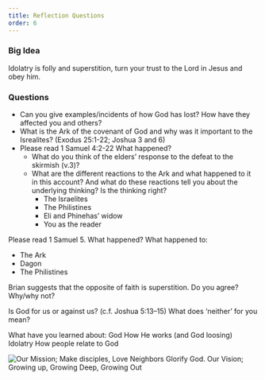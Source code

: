 ```yaml
---
title: Reflection Questions
order: 6
---
```


### Big Idea 
Idolatry is folly and superstition, turn your trust to the Lord in Jesus and obey him.   



### Questions

- Can you give examples/incidents of how God has lost? How have they affected you and others? 
- What is the Ark of the covenant of God and why was it important to the Isrealites? (Exodus 25:1-22; Joshua 3 and 6)
- Please read 1 Samuel 4:2-22 What happened? 
  - What do you think of the elders’ response to the defeat to the skirmish (v.3)? 
  - What are the different reactions to the Ark and what happened to it in this account? And what do these reactions tell you about the underlying thinking? Is the thinking right?
    - The Israelites 
    - The Philistines 
    - Eli and Phinehas’ widow 
    - You as the reader 

Please read 1 Samuel 5. What happened? What happened to: 
- The Ark
- Dagon
- The Philistines 

Brian suggests that the opposite of faith is superstition. Do you agree? Why/why not? 

Is God for us or against us? (c.f. Joshua 5:13–15) What does ‘neither’ for you mean? 

What have you learned about: 
God
How He works (and God loosing) 
Idolatry 
How people relate to God 




![Our Mission; Make disciples, Love Neighbors Glorify God. Our Vision; Growing up, Growing Deep, Growing Out](https://raw.githubusercontent.com/stgeorgeshurstville/bulletin/main/images/upload.JPG)
